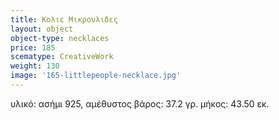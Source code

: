 ```yaml
---
title: Κολιε Μικρουλιδες
layout: object
object-type: necklaces
price: 185
scematype: CreativeWork
weight: 130
image: '165-littlepeople-necklace.jpg'
---
```


υλικό: ασήμι 925, αμέθυστος
βάρος: 37.2 γρ.
μήκος: 43.50 εκ.
